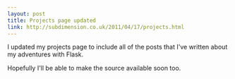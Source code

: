 ```yaml
---
layout: post
title: Projects page updated
link: http://subdimension.co.uk/2011/04/17/projects.html
---
```


I updated my projects page to include all of the posts that I've written about my adventures with Flask.

Hopefully I'll be able to make the source available soon too.
